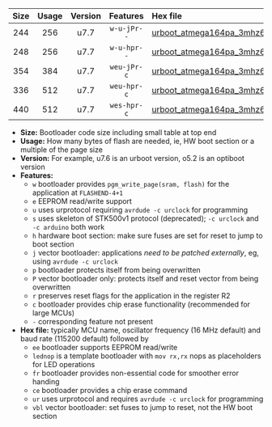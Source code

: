 |Size|Usage|Version|Features|Hex file|
|:-:|:-:|:-:|:-:|:--|
|244|256|u7.7|`w-u-jPr--`|[urboot_atmega164pa_3mhz6864_460800bps_lednop_ur_vbl.hex](https://raw.githubusercontent.com/stefanrueger/urboot.hex/main/mcus/atmega164pa/fcpu_3mhz6864/460800_bps/urboot_atmega164pa_3mhz6864_460800bps_lednop_ur_vbl.hex)|
|248|256|u7.7|`w-u-hpr--`|[urboot_atmega164pa_3mhz6864_460800bps_lednop_fr_ur.hex](https://raw.githubusercontent.com/stefanrueger/urboot.hex/main/mcus/atmega164pa/fcpu_3mhz6864/460800_bps/urboot_atmega164pa_3mhz6864_460800bps_lednop_fr_ur.hex)|
|354|384|u7.7|`weu-jPr-c`|[urboot_atmega164pa_3mhz6864_460800bps_ee_lednop_fr_ce_ur_vbl.hex](https://raw.githubusercontent.com/stefanrueger/urboot.hex/main/mcus/atmega164pa/fcpu_3mhz6864/460800_bps/urboot_atmega164pa_3mhz6864_460800bps_ee_lednop_fr_ce_ur_vbl.hex)|
|336|512|u7.7|`weu-hpr-c`|[urboot_atmega164pa_3mhz6864_460800bps_ee_lednop_fr_ce_ur.hex](https://raw.githubusercontent.com/stefanrueger/urboot.hex/main/mcus/atmega164pa/fcpu_3mhz6864/460800_bps/urboot_atmega164pa_3mhz6864_460800bps_ee_lednop_fr_ce_ur.hex)|
|440|512|u7.7|`wes-hpr-c`|[urboot_atmega164pa_3mhz6864_460800bps_ee_lednop_fr_ce.hex](https://raw.githubusercontent.com/stefanrueger/urboot.hex/main/mcus/atmega164pa/fcpu_3mhz6864/460800_bps/urboot_atmega164pa_3mhz6864_460800bps_ee_lednop_fr_ce.hex)|

- **Size:** Bootloader code size including small table at top end
- **Usage:** How many bytes of flash are needed, ie, HW boot section or a multiple of the page size
- **Version:** For example, u7.6 is an urboot version, o5.2 is an optiboot version
- **Features:**
  + `w` bootloader provides `pgm_write_page(sram, flash)` for the application at `FLASHEND-4+1`
  + `e` EEPROM read/write support
  + `u` uses urprotocol requiring `avrdude -c urclock` for programming
  + `s` uses skeleton of STK500v1 protocol (deprecated); `-c urclock` and `-c arduino` both work
  + `h` hardware boot section: make sure fuses are set for reset to jump to boot section
  + `j` vector bootloader: applications *need to be patched externally*, eg, using `avrdude -c urclock`
  + `p` bootloader protects itself from being overwritten
  + `P` vector bootloader only: protects itself and reset vector from being overwritten
  + `r` preserves reset flags for the application in the register R2
  + `c` bootloader provides chip erase functionality (recommended for large MCUs)
  + `-` corresponding feature not present
- **Hex file:** typically MCU name, oscillator frequency (16 MHz default) and baud rate (115200 default) followed by
  + `ee` bootloader supports EEPROM read/write
  + `lednop` is a template bootloader with `mov rx,rx` nops as placeholders for LED operations
  + `fr` bootloader provides non-essential code for smoother error handing
  + `ce` bootloader provides a chip erase command
  + `ur` uses urprotocol and requires `avrdude -c urclock` for programming
  + `vbl` vector bootloader: set fuses to jump to reset, not the HW boot section
